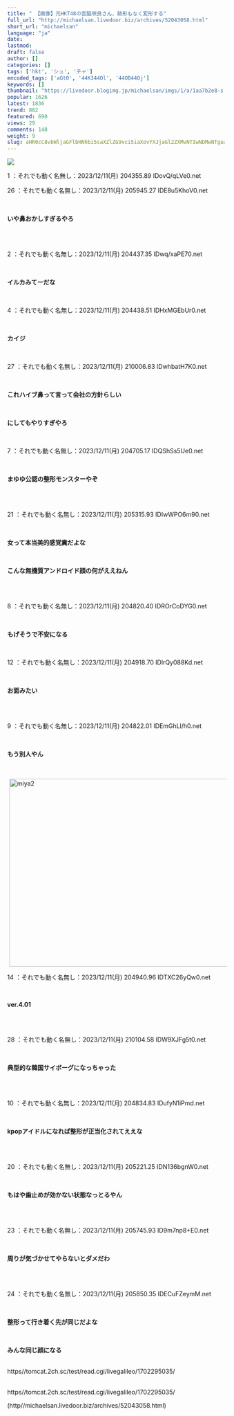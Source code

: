 ```yaml
---
title: " 【画像】元HKT48の宮脇咲良さん、跡形もなく変形する"
full_url: "http://michaelsan.livedoor.biz/archives/52043058.html"
short_url: "michaelsan"
language: "ja"
date: 
lastmod: 
draft: false
author: []
categories: []
tags: ['hkt', 'シュ', 'チャ']
encoded_tags: ['aGt0', '44K344Ol', '44OB44Oj']
keywords: []
thumbnail: "https://livedoor.blogimg.jp/michaelsan/imgs/1/a/1aa7b2e8-s.jpg"
popular: 1626
latest: 1836
trend: 882
featured: 690
views: 29
comments: 148
weight: 9
slug: aHR0cC8vbWljaGFlbHNhbi5saXZlZG9vci5iaXovYXJjaGl2ZXMvNTIwNDMwNTguaHRtbA==
---
```


![](https://livedoor.blogimg.jp/michaelsan/imgs/1/a/1aa7b2e8-s.jpg)

<div><p>1 ：それでも動く名無し：2023/12/11(月) 204355.89 IDovQ/qLVe0.net</p><p>26 ：それでも動く名無し：2023/12/11(月) 205945.27 IDE8u5KhoV0.net</p><br><b><p>いや鼻おかしすぎるやろ<br></p><br></b><br><p>2 ：それでも動く名無し：2023/12/11(月) 204437.35 IDwq/xaPE70.net</p><br><b><p>イルカみてーだな</p></b><br><p>4 ：それでも動く名無し：2023/12/11(月) 204438.51 IDHxMGEbUr0.net</p><br><b><p>カイジ</p></b><br><p>27 ：それでも動く名無し：2023/12/11(月) 210006.83 IDwhbatH7K0.net</p><br><p><p><b>これハイブ鼻って言って会社の方針らしい</b></p></p><p><p><b><br></b></p></p><p><b>にしてもやりすぎやろ</b></p><br><p>7 ：それでも動く名無し：2023/12/11(月) 204705.17 IDQShSs5Ue0.net</p><br><b><p>まゆゆ公認の整形モンスターやぞ</p><br></b><br><p>21 ：それでも動く名無し：2023/12/11(月) 205315.93 IDIwWPO6m90.net</p><br><p><b><p>女って本当美的感覚糞だよな</p></b></p><p><b><p><br></p></b></p><b><p>こんな無機質アンドロイド顔の何がええねん </p><br></b><br><p>8 ：それでも動く名無し：2023/12/11(月) 204820.40 IDROrCoDYG0.net</p><br><b><p>もげそうで不安になる</p></b><br><p>12 ：それでも動く名無し：2023/12/11(月) 204918.70 IDlrQy088Kd.net</p><br><b><p>お面みたい</p><br></b><br><p>9 ：それでも動く名無し：2023/12/11(月) 204822.01 IDEmGhLl/h0.net</p><br><b><p>もう別人やん</p><br></b><br><a target='_blank' title='miya2' href='https//livedoor.blogimg.jp/michaelsan/imgs/2/9/29780bd9.jpg'><img class='pict' hspace='5' alt='miya2' border='0' height='434' width='680' src='https//livedoor.blogimg.jp/michaelsan/imgs/2/9/29780bd9-s.jpg'></a><br><p>14 ：それでも動く名無し：2023/12/11(月) 204940.96 IDTXC26yQw0.net</p><br><b><p>ver.4.01</p><br></b><br><p>28 ：それでも動く名無し：2023/12/11(月) 210104.58 IDW9XJFg5t0.net</p><br><b><p>典型的な韓国サイボーグになっちゃった</p><br></b><br><p>10 ：それでも動く名無し：2023/12/11(月) 204834.83 IDufyN1iPmd.net</p><br><b><p>kpopアイドルになれば整形が正当化されてええな</p><br></b><br><p>20 ：それでも動く名無し：2023/12/11(月) 205221.25 IDN136bgnW0.net</p><br><b><p>もはや歯止めが効かない状態なっとるやん</p><br></b><br><p>23 ：それでも動く名無し：2023/12/11(月) 205745.93 ID9m7np8+E0.net</p><br><b><p>周りが気づかせてやらないとダメだわ</p><br></b><br><p>24 ：それでも動く名無し：2023/12/11(月) 205850.35 IDECuFZeymM.net</p><br><p><b><p>整形って行き着く先が同じだよな</p></b></p><p><b><p><br></p></b></p><b><p>みんな同じ顔になる</p></b><br>https//tomcat.2ch.sc/test/read.cgi/livegalileo/1702295035/<br><br clear='all'> <p id='a6850dc6aefc0d5bbff2bea180d92d89'> </p> <p id='a6850dc6aefc0d5bbff2bea180d92d89'> </p> <p class='alistcloud-container-6795'></p> <p>https//tomcat.2ch.sc/test/read.cgi/livegalileo/1702295035/</p></div>

(http//michaelsan.livedoor.biz/archives/52043058.html)
